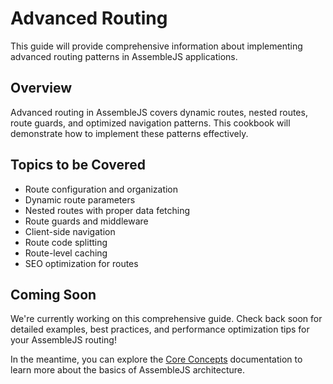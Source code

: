 # Advanced Routing

This guide will provide comprehensive information about implementing advanced routing patterns in AssembleJS applications.

## Overview

Advanced routing in AssembleJS covers dynamic routes, nested routes, route guards, and optimized navigation patterns. This cookbook will demonstrate how to implement these patterns effectively.

## Topics to be Covered

- Route configuration and organization
- Dynamic route parameters
- Nested routes with proper data fetching
- Route guards and middleware
- Client-side navigation
- Route code splitting
- Route-level caching
- SEO optimization for routes

## Coming Soon

We're currently working on this comprehensive guide. Check back soon for detailed examples, best practices, and performance optimization tips for your AssembleJS routing!

In the meantime, you can explore the [Core Concepts](../core-concepts-architecture-overview) documentation to learn more about the basics of AssembleJS architecture.